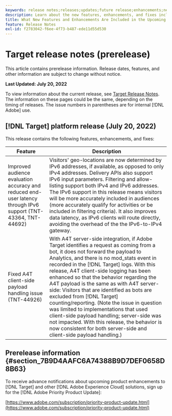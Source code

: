 ```yaml
---
keywords: release notes;releases;updates;future release;enhancements;new features;fixes;updates;prerelease
description: Learn about the new features, enhancements, and fixes included in the upcoming release of Adobe Target, including SDKs, APIs, and JavaScript libraries.
title: What New Features and Enhancements Are Included in the Upcoming Release?
feature: Release Notes
exl-id: f2783042-f6ee-4f73-b487-ede11d55d530
---
```

# Target release notes (prerelease)

This article contains prerelease information. Release dates, features, and other information are subject to change without notice. 

**Last Updated: July 20, 2022**

To view information about the current release, see [Target Release Notes](release-notes.md). The information on these pages could be the same, depending on the timing of releases. The issue numbers in parentheses are for internal [!DNL Adobe] use.

## [!DNL Target] platform release (July 20, 2022)

This release contains the following features, enhancements, and fixes:

|Feature|Description|
| --- | --- |
|Improved audience evaluation accuracy and reduced end-user latency through IPv6 support (TNT-43364, TNT-44692) |Visitors' geo-locations are now determined by IPv6 addresses, if available, as opposed to only IPv4 addresses. Delivery APIs also support IPv6 input parameters. Filtering and allow-listing support both IPv4 and IPv6 addresses. The IPv6 support in this release means visitors will be more accurately included in audiences (more accurately qualify for activities or be included in filtering criteria). It also improves data latency, as IPv6 clients will route directly, avoiding the overhead of the the IPv6-to-IPv4 gateway.|
|Fixed A4T client-side payload handling issue (TNT-44926)|With A4T server-side integration, if Adobe Target identifies a request as coming from a bot, it does not forward the payload to Analytics, and there is no mod_stats event in recorded in the [!DNL Target] logs. With this release, A4T client-side logging has been enhanced so that the behavior regarding the A4T payload is the same as with A4T server-side: Visitors that are identified as bots are excluded from [!DNL Target] counting/reporting. (Note the issue in question was limited to implementations that used client-side payload handling; server-side was not impacted. With this release, the behavior is now consistent for both server-side and client-side payload handling.)|


## Prerelease information {#section_7B9D4AAFC6A74388B9D7DEF0658D8B63} 

To receive advance notifications about upcoming product enhancements to [!DNL Target] and other [!DNL Adobe Experience Cloud] solutions, sign up for the [!DNL Adobe Priority Product Update]:

[https://www.adobe.com/subscription/priority-product-update.html](https://www.adobe.com/subscription/priority-product-update.html)
